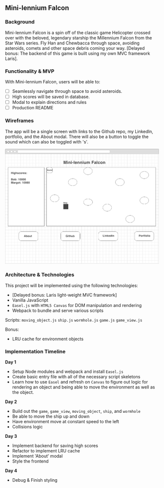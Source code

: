 ## Mini-lennium Falcon

### Background

Mini-lennium Falcon is a spin off of the classic game Helicopter crossed over with the beloved, legendary starship the Millennium Falcon from the Star Wars series. Fly Han and Chewbacca through space, avoiding asteroids, comets and other space debris coming your way. [Delayed bonus: The backend of this game is built using my own MVC framework Laris].

### Functionality & MVP

With Mini-lennium Falcon, users will be able to:
- [ ] Seamlessly navigate through space to avoid asteroids.
- [ ] High scores will be saved in database.
- [ ] Modal to explain directions and rules
- [ ] Production README

### Wireframes

The app will be a single screen with links to the Github repo, my LinkedIn, portfolio, and the About modal. There will also be a button to toggle the sound which can also be toggled with 's'.

<img src="./docs/main.png" />

### Architecture & Technologies

This project will be implemented using the following technologies:

- [Delayed bonus: Laris light-weight MVC framework]
- Vanilla JavaScript
- `Easel.js` with `HTML5 Canvas` for DOM manipulation and rendering
- Webpack to bundle and serve various scripts

Scripts:
`moving_object.js`
`ship.js`
`wormhole.js`
`game.js`
`game_view.js`

Bonus:
- LRU cache for environment objects

### Implementation Timeline

**Day 1**
- Setup Node modules and webpack and install `Easel.js`
- Create basic entry file with all of the necessary script skeletons
- Learn how to use `Easel` and refresh on `Canvas` to figure out logic for rendering an object and being able to move the environment as well as the object.

**Day 2**
- Build out the `game`, `game_view`, `moving_object`, `ship`, and `wormhole`
- Be able to move the ship up and down
- Have environment move at constant speed to the left
- Collisions logic

**Day 3**
- Implement backend for saving high scores
- Refactor to implement LRU cache
- Implement 'About' modal
- Style the frontend

**Day 4**
- Debug & Finish styling
